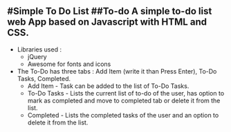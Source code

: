 #Simple To Do List
##To-do
A simple to-do list web App based on Javascript with HTML and CSS. 
-----
* Libraries used :
  * jQuery
  * Awesome for fonts and icons
* The To-Do has three tabs : Add Item (write it than Press Enter), To-Do Tasks, Completed.
  * Add Item - Task can be added to the list of To-Do Tasks.
  * To-Do Tasks - Lists the current list of to-do of the user, has option to mark as completed and move to completed tab or delete it from the list.
  * Completed - Lists the completed tasks of the user and an option to delete it from the list.